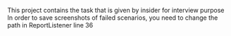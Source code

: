 This project contains the task that is given by insider for interview purpose
In order to save screenshots of failed scenarios, you need to change the path in ReportListener line 36
